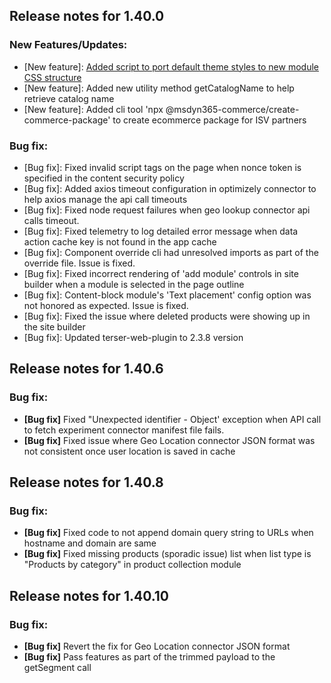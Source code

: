 ## Release notes for 1.40.0

### New Features/Updates:
- [New feature]: [Added script to port default theme styles to new module CSS structure](https://docs.microsoft.com/en-us/dynamics365/commerce/e-commerce-extensibility/cli-command-reference#optimize-module-css)
- [New feature]: Added new utility method getCatalogName to help retrieve catalog name
- [New feature]: Added cli tool 'npx @msdyn365-commerce/create-commerce-package' to create ecommerce package for ISV partners

### Bug fix:
- [Bug fix]: Fixed invalid script tags on the page when nonce token is specified in the content security policy
- [Bug fix]: Added axios timeout configuration in optimizely connector to help axios manage the api call timeouts
- [Bug fix]: Fixed node request failures when geo lookup connector api calls timeout.
- [Bug fix]: Fixed telemetry to log detailed error message when data action cache key is not found in the app cache
- [Bug fix]: Component override cli had unresolved imports as part of the override file. Issue is fixed.
- [Bug fix]: Fixed incorrect rendering of 'add module' controls in site builder when a module is selected in the page outline
- [Bug fix]: Content-block module's 'Text placement' config option was not honored as expected. Issue is fixed.
- [Bug fix]: Fixed the issue where deleted products were showing up in the site builder
- [Bug fix]: Updated terser-web-plugin to 2.3.8 version

## Release notes for 1.40.6

### Bug fix:
* **[Bug fix]** Fixed "Unexpected identifier - Object' exception when API call to fetch experiment connector manifest file fails.
* **[Bug fix]** Fixed issue where Geo Location connector JSON format was not consistent once user location is saved in cache

## Release notes for 1.40.8

### Bug fix:
* **[Bug fix]** Fixed code to not append domain query string to URLs when hostname and domain are same
* **[Bug fix]** Fixed missing products (sporadic issue) list when list type is "Products by category" in product collection module

## Release notes for 1.40.10

### Bug fix:
* **[Bug fix]** Revert the fix for Geo Location connector JSON format
* **[Bug fix]** Pass features as part of the trimmed payload to the getSegment call
